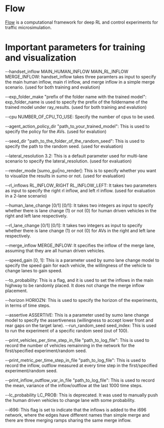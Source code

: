 # Flow

[Flow](https://flow-project.github.io/) is a computational framework for deep RL and control experiments for traffic microsimulation.

# Important parameters for training and visualization

--handset_inflow MAIN_HUMAN_INFLOW MAIN_RL_INFLOW MERGE_INFLOW: handset_inflow takes three paramters as input to specify the main human inflow, main rl inflow, and merge inflow in a simple merge scenario. (used for both training and evalution)

--exp_folder_make "prefix of the folder name with the trained model": exp_folder_name is used to specify the prefix of the foldername of the trained model under ray_results.  (used for both training and evalution)

--cpu NUMBER_OF_CPU_TO_USE: Specify the number of cpus to be used. 

--agent_action_policy_dir "path_to_your_trained_model": This is used to specify the policy for the AVs.  (used for evalution)

--seed_dir "path_to_the_folder_of_the_random_seed": This is used to specify the path to the random seed. (used for evaluation)

--lateral_resolution 3.2: This is a default parameter used for multi-lane scenario to specify the lateral_resolution. (used for evaluation)

--render_mode [sumo_gui|no_render]: This is to specify whether you want to visualize the results in sumo or not. (used for evaluation) 

--rl_inflows RL_INFLOW_RIGHT RL_INFLOW_LEFT: It takes two parameters as input to specify the right rl inflow, and left rl inflow. (used for evaluation in a 2-lane scenario)

--human_lane_change [0/1] [0/1]: It takes two integers as input to specify whether there is lane change (1) or not (0) for human driven vehicles in the right and left lane respectively.

--rl_lane_change [0/1] [0/1]: It takes two integers as input to specify whether there is lane change (1) or not (0) for AVs in the right and left lane respectively.

--merge_inflow MERGE_INFLOW: It specifies the inflow of the merge lane, assuming that they are all human driven vehicles.

--speed_gain [0, 1]: This is a parameter used by sumo lane change model to specify the speed gain for each vehicle, the willingness of the vehicle to change lanes to gain speed.

--to_probability: This is a flag, and it is used to set the inflows in the main highway to be randomly placed. It does not change the merge inflow placement.

--horizon HORIOZN: This is used to specify the horizon of the experiments, in terms of time steps.

--assertive ASSERTIVE: This is a parameter used by sumo lane change model to specify the assertiveness (willingness to accept lower front and rear gaps on the target lane). 
--run_random_seed seed_index: This is used to run the experiment of a specific random seed (out of 100). 

--print_vehicles_per_time_step_in_file "path_to_log_file": This is used to record the number of vehicles remainning in the network for the first/specified experiment/random seed.

--print_metric_per_time_step_in_file "path_to_log_file": This is used to record the inflow, outflow measured at every time step in the first/specified experiment/random seed. 

--print_inflow_outflow_var_in_file "path_to_log_file": This is used to record the mean, variance of the inflow/outflow at the last 1000 time steps. 

--lc_probability LC_PROB: This is deprecated. It was used to manually push the human driven vehicles to change lane with some probability.

--i696: This flag is set to indicate that the inflows is added to the i696 network, where the edges have different names than simple merge and there are three merging ramps sharing the same merge inflow. 



